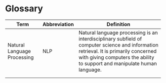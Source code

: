# Glossary

| Term                        | Abbreviation | Definition                                                                                                                                                                                                        |
|-----------------------------|--------------|-------------------------------------------------------------------------------------------------------------------------------------------------------------------------------------------------------------------|
| Natural Language Processing | NLP          | Natural language processing is an interdisciplinary subfield of computer science and information retrieval. It is primarily concerned with giving computers the ability to support and manipulate human language. |
|                             |              |                                                                                                                                                                                                                   |
|                             |              |                                                                                                                                                                                                                   |
